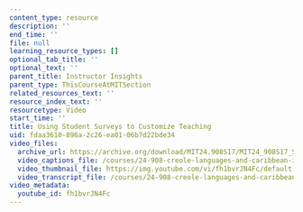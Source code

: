 ```yaml
---
content_type: resource
description: ''
end_time: ''
file: null
learning_resource_types: []
optional_tab_title: ''
optional_text: ''
parent_title: Instructor Insights
parent_type: ThisCourseAtMITSection
related_resources_text: ''
resource_index_text: ''
resourcetype: Video
start_time: ''
title: Using Student Surveys to Customize Teaching
uid: fdaa3610-896a-2c26-ea01-06b7d22bde34
video_files:
  archive_url: https://archive.org/download/MIT24.908S17/MIT24_908S17_Student_Surveys_English_300k.mp4
  video_captions_file: /courses/24-908-creole-languages-and-caribbean-identities-spring-2017/17e04627acfc54c49da8207c25b5d05f_fh1bvrJN4Fc.vtt
  video_thumbnail_file: https://img.youtube.com/vi/fh1bvrJN4Fc/default.jpg
  video_transcript_file: /courses/24-908-creole-languages-and-caribbean-identities-spring-2017/48b301fe6848553343b97046b965f638_fh1bvrJN4Fc.pdf
video_metadata:
  youtube_id: fh1bvrJN4Fc
---
```


